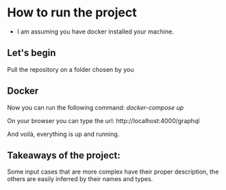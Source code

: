 # How to run the project

 - I am assuming you have docker installed your machine.

## Let's begin

Pull the repository on a folder chosen by you

## Docker
Now you can run the following command:
*docker-compose up*

On your browser you can type the url:
http://localhost:4000/graphql

And voilà, everything is up and running.

## Takeaways of the project:
Some input cases that are more complex have their proper description, the others are easily inferred by their names and types.

